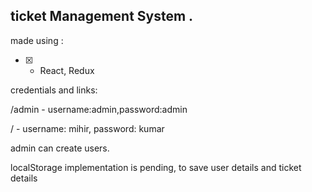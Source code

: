 ## ticket Management System .

made using :

- [x] - React, Redux

credentials and links:

/admin - username:admin,password:admin

/ - username: mihir, password: kumar

admin can create users.

localStorage implementation is pending, to save user details and ticket details

